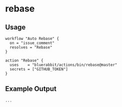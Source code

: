 # rebase

## Usage

```workflow
workflow "Auto Rebase" {
  on = "issue_comment"
  resolves = "Rebase"
}

action "Rebase" {
  uses    = "bluerabbit/actions/bin/rebase@master"
  secrets = ["GITHUB_TOKEN"]
}
```

## Example Output

```
...
```
